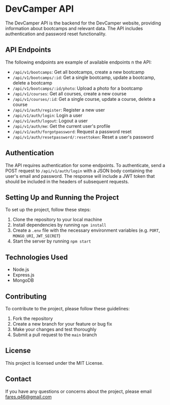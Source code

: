 
# DevCamper API

The DevCamper API is the backend for the DevCamper website, providing information about bootcamps and relevant data. The API includes authentication and password reset functionality.

## API Endpoints

The following endpoints are example of available endpoints n the API:

- `/api/v1/bootcamps`: Get all bootcamps, create a new bootcamp
- `/api/v1/bootcamps/:id`: Get a single bootcamp, update a bootcamp, delete a bootcamp
- `/api/v1/bootcamps/:id/photo`: Upload a photo for a bootcamp
- `/api/v1/courses`: Get all courses, create a new course
- `/api/v1/courses/:id`: Get a single course, update a course, delete a course
- `/api/v1/auth/register`: Register a new user
- `/api/v1/auth/login`: Login a user
- `/api/v1/auth/logout`: Logout a user
- `/api/v1/auth/me`: Get the current user's profile
- `/api/v1/auth/forgotpassword`: Request a password reset
- `/api/v1/auth/resetpassword/:resettoken`: Reset a user's password

## Authentication

The API requires authentication for some endpoints. To authenticate, send a POST request to `/api/v1/auth/login` with a JSON body containing the user's email and password. The response will include a JWT token that should be included in the headers of subsequent requests.

## Setting Up and Running the Project

To set up the project, follow these steps:

1. Clone the repository to your local machine
2. Install dependencies by running `npm install`
3. Create a `.env` file with the necessary environment variables (e.g. `PORT`, `MONGO_URI`, `JWT_SECRET`)
4. Start the server by running `npm start`

## Technologies Used

- Node.js
- Express.js
- MongoDB

## Contributing

To contribute to the project, please follow these guidelines:

1. Fork the repository
2. Create a new branch for your feature or bug fix
3. Make your changes and test thoroughly
4. Submit a pull request to the `main` branch

## License

This project is licensed under the MIT License.

## Contact

If you have any questions or concerns about the project, please email fares.q46@gmail.com
